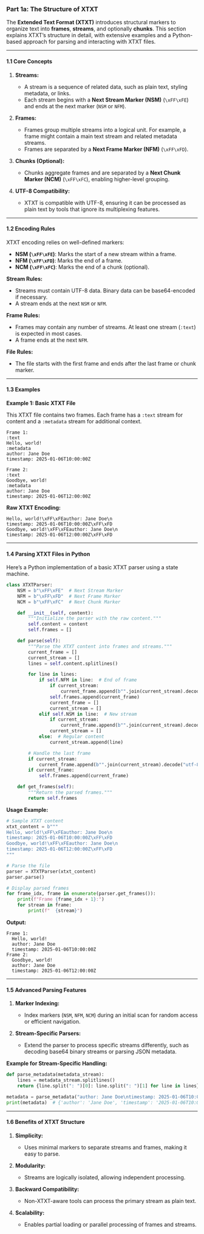 ### Part 1a: The Structure of XTXT

The **Extended Text Format (XTXT)** introduces structural markers to organize text into **frames**, **streams**, and optionally **chunks**. This section explains XTXT’s structure in detail, with extensive examples and a Python-based approach for parsing and interacting with XTXT files.

---

#### 1.1 Core Concepts

1. **Streams:**
   - A stream is a sequence of related data, such as plain text, styling metadata, or links. 
   - Each stream begins with a **Next Stream Marker (NSM)** (`\xFF\xFE`) and ends at the next marker (`NSM` or `NFM`).

2. **Frames:**
   - Frames group multiple streams into a logical unit. For example, a frame might contain a main text stream and related metadata streams.
   - Frames are separated by a **Next Frame Marker (NFM)** (`\xFF\xFD`).

3. **Chunks (Optional):**
   - Chunks aggregate frames and are separated by a **Next Chunk Marker (NCM)** (`\xFF\xFC`), enabling higher-level grouping.

4. **UTF-8 Compatibility:**
   - XTXT is compatible with UTF-8, ensuring it can be processed as plain text by tools that ignore its multiplexing features.

---

#### 1.2 Encoding Rules

XTXT encoding relies on well-defined markers:
- **NSM (`\xFF\xFE`)**: Marks the start of a new stream within a frame.
- **NFM (`\xFF\xFD`)**: Marks the end of a frame.
- **NCM (`\xFF\xFC`)**: Marks the end of a chunk (optional).

**Stream Rules:**
- Streams must contain UTF-8 data. Binary data can be base64-encoded if necessary.
- A stream ends at the next `NSM` or `NFM`.

**Frame Rules:**
- Frames may contain any number of streams. At least one stream (`:text`) is expected in most cases.
- A frame ends at the next `NFM`.

**File Rules:**
- The file starts with the first frame and ends after the last frame or chunk marker.

---

#### 1.3 Examples

**Example 1: Basic XTXT File**

This XTXT file contains two frames. Each frame has a `:text` stream for content and a `:metadata` stream for additional context.

```
Frame 1:
:text
Hello, world!
:metadata
author: Jane Doe
timestamp: 2025-01-06T10:00:00Z

Frame 2:
:text
Goodbye, world!
:metadata
author: Jane Doe
timestamp: 2025-01-06T12:00:00Z
```

**Raw XTXT Encoding:**
```
Hello, world!\xFF\xFEauthor: Jane Doe\n
timestamp: 2025-01-06T10:00:00Z\xFF\xFD
Goodbye, world!\xFF\xFEauthor: Jane Doe\n
timestamp: 2025-01-06T12:00:00Z\xFF\xFD
```

---

#### 1.4 Parsing XTXT Files in Python

Here’s a Python implementation of a basic XTXT parser using a state machine.

```python
class XTXTParser:
    NSM = b"\xFF\xFE"  # Next Stream Marker
    NFM = b"\xFF\xFD"  # Next Frame Marker
    NCM = b"\xFF\xFC"  # Next Chunk Marker

    def __init__(self, content):
        """Initialize the parser with the raw content."""
        self.content = content
        self.frames = []

    def parse(self):
        """Parse the XTXT content into frames and streams."""
        current_frame = []
        current_stream = []
        lines = self.content.splitlines()

        for line in lines:
            if self.NFM in line:  # End of frame
                if current_stream:
                    current_frame.append(b"".join(current_stream).decode("utf-8"))
                self.frames.append(current_frame)
                current_frame = []
                current_stream = []
            elif self.NSM in line:  # New stream
                if current_stream:
                    current_frame.append(b"".join(current_stream).decode("utf-8"))
                current_stream = []
            else:  # Regular content
                current_stream.append(line)

        # Handle the last frame
        if current_stream:
            current_frame.append(b"".join(current_stream).decode("utf-8"))
        if current_frame:
            self.frames.append(current_frame)

    def get_frames(self):
        """Return the parsed frames."""
        return self.frames
```

**Usage Example:**
```python
# Sample XTXT content
xtxt_content = b"""
Hello, world!\xFF\xFEauthor: Jane Doe\n
timestamp: 2025-01-06T10:00:00Z\xFF\xFD
Goodbye, world!\xFF\xFEauthor: Jane Doe\n
timestamp: 2025-01-06T12:00:00Z\xFF\xFD
"""

# Parse the file
parser = XTXTParser(xtxt_content)
parser.parse()

# Display parsed frames
for frame_idx, frame in enumerate(parser.get_frames()):
    print(f"Frame {frame_idx + 1}:")
    for stream in frame:
        print(f"  {stream}")
```

**Output:**
```
Frame 1:
  Hello, world!
  author: Jane Doe
  timestamp: 2025-01-06T10:00:00Z
Frame 2:
  Goodbye, world!
  author: Jane Doe
  timestamp: 2025-01-06T12:00:00Z
```

---

#### 1.5 Advanced Parsing Features

1. **Marker Indexing:**
   - Index markers (`NSM`, `NFM`, `NCM`) during an initial scan for random access or efficient navigation.

2. **Stream-Specific Parsers:**
   - Extend the parser to process specific streams differently, such as decoding base64 binary streams or parsing JSON metadata.

**Example for Stream-Specific Handling:**
```python
def parse_metadata(metadata_stream):
    lines = metadata_stream.splitlines()
    return {line.split(": ")[0]: line.split(": ")[1] for line in lines}

metadata = parse_metadata("author: Jane Doe\ntimestamp: 2025-01-06T10:00:00Z")
print(metadata)  # {'author': 'Jane Doe', 'timestamp': '2025-01-06T10:00:00Z'}
```

---

#### 1.6 Benefits of XTXT Structure

1. **Simplicity:**
   - Uses minimal markers to separate streams and frames, making it easy to parse.

2. **Modularity:**
   - Streams are logically isolated, allowing independent processing.

3. **Backward Compatibility:**
   - Non-XTXT-aware tools can process the primary stream as plain text.

4. **Scalability:**
   - Enables partial loading or parallel processing of frames and streams.

